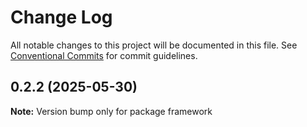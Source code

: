 # Change Log

All notable changes to this project will be documented in this file.
See [Conventional Commits](https://conventionalcommits.org) for commit guidelines.

## 0.2.2 (2025-05-30)

**Note:** Version bump only for package framework
